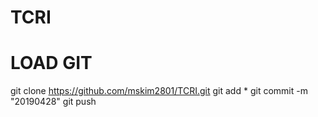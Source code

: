 # TCRI


# LOAD GIT 
git clone https://github.com/mskim2801/TCRI.git
git add *
git commit -m "20190428"
git push



